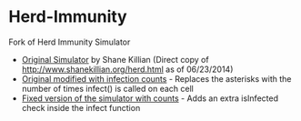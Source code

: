 Herd-Immunity
=============

Fork of Herd Immunity Simulator

* [Original Simulator](http://htmlpreview.github.io/?https://github.com/ramk13/Herd-Immunity/blob/master/herd-original.html) by Shane Killian (Direct copy of http://www.shanekillian.org/herd.html as of 06/23/2014)
* [Original modified with infection counts](http://htmlpreview.github.io/?https://github.com/ramk13/Herd-Immunity/blob/master/herd-counter.html) - Replaces the asterisks with the number of times infect() is called on each cell
* [Fixed version of the simulator with counts](http://htmlpreview.github.io/?https://github.com/ramk13/Herd-Immunity/blob/master/herd-original.html) - Adds an extra isInfected check inside the infect function


